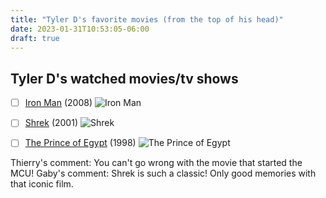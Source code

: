 ```yaml
---
title: "Tyler D's favorite movies (from the top of his head)"
date: 2023-01-31T10:53:05-06:00
draft: true
---
```


## Tyler D's watched movies/tv shows


- [ ] [Iron Man](https://www.imdb.com/title/tt0371746/) (2008)
![Iron Man](https://www.themoviedb.org/t/p/w1280/78lPtwv72eTNqFW9COBYI0dWDJa.jpg)
- [ ] [Shrek](https://www.google.com/search?q=shrek&oq=shrek&aqs=chrome..69i57j0i271l2.1514j0j1&sourceid=chrome&ie=UTF-8#imgrc=JU6BpGs6RKaKdM%253A) (2001)
![Shrek](https://www.themoviedb.org/t/p/w1280/o04jZs5SXhbvhqO4981W7KJXOWZ.jpg)
- [ ] [The Prince of Egypt](https://www.imdb.com/title/tt0068646/) (1998)
![The Prince of Egypt](https://www.themoviedb.org/t/p/w1280/2xUjYwL6Ol7TLJPPKs7sYW5PWLX.jpg)


Thierry's comment: You can't go wrong with the movie that started the MCU!
Gaby's comment: Shrek is such a classic! Only good memories with that iconic film.
